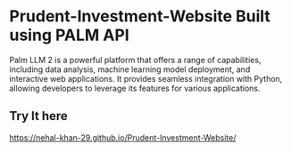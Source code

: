 # Prudent-Investment-Website Built using PALM API

Palm LLM 2 is a powerful platform that offers a range of capabilities, including data analysis, machine learning model deployment, and interactive web applications. It provides seamless integration with Python, allowing developers to leverage its features for various applications.

## Try It here

https://nehal-khan-29.github.io/Prudent-Investment-Website/
